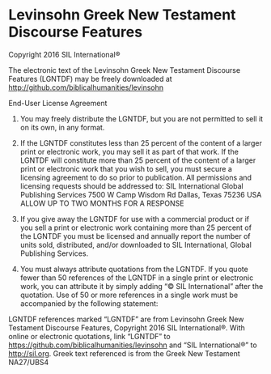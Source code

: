 Levinsohn Greek New Testament Discourse Features
==================================================
Copyright  2016 SIL International®

The electronic text of the Levinsohn Greek New Testament Discourse Features (LGNTDF) may be freely downloaded at http://github.com/biblicalhumanities/levinsohn

End-User License Agreement


1. You may freely distribute the LGNTDF, but you are not permitted to sell it on its own, in any format. 

2. If the LGNTDF constitutes less than 25 percent of the content of a larger print or electronic work, you may sell it as part of that work. If the LGNTDF will constitute more than 25 percent of the content of a larger print or electronic work that you wish to sell, you must secure a licensing agreement to do so prior to publication. All permissions and licensing requests should be addressed to:
SIL International
Global Publishing Services
7500 W Camp Wisdom Rd
Dallas, Texas 75236 USA
ALLOW UP TO TWO MONTHS FOR A RESPONSE

3. If you give away the LGNTDF for use with a commercial product or if you sell a print or electronic work containing more than 25 percent of the LGNTDF you must be licensed and annually report the number of units sold, distributed, and/or downloaded to SIL International, Global Publishing Services. 

4. You must always attribute quotations from the LGNTDF. If you quote fewer than 50 references of the LGNTDF in a single print or electronic work, you can attribute it by simply adding “© SIL International” after the quotation. Use of 50 or more references in a single work must be accompanied by the following statement:

LGNTDF references marked “LGNTDF” are from Levinsohn Greek New Testament Discourse Features, Copyright 2016 SIL International®. 
With online or electronic quotations, link “LGNTDF” to https://github.com/biblicalhumanities/levinsohn and “SIL International®” to http://sil.org.
Greek text referenced is from the Greek New Testament NA27/UBS4

